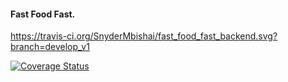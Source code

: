 #### Fast Food Fast.

https://travis-ci.org/SnyderMbishai/fast_food_fast_backend.svg?branch=develop_v1

[![Coverage Status](https://coveralls.io/repos/github/SnyderMbishai/fast_food_fast_backend/badge.svg?branch=ft-add-helpers-160346910)](https://coveralls.io/github/SnyderMbishai/fast_food_fast_backend?branch=ft-add-helpers-160346910)
